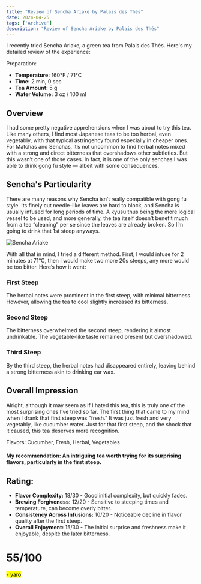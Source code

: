 ```yaml
---
title: "Review of Sencha Ariake by Palais des Thés"
date: 2024-04-25
tags: ['Archive']
description: "Review of Sencha Ariake by Palais des Thés"
---
```


I recently tried Sencha Ariake, a green tea from Palais des Thés. Here's my detailed review of the experience:

Preparation:

- **Temperature:** 160°F / 71°C
- **Time:** 2 min, 0 sec
- **Tea Amount:** 5 g
- **Water Volume:** 3 oz / 100 ml

## Overview

I had some pretty negative apprehensions when I was about to try this tea. Like many others, I find most Japanese teas to be too herbal, even vegetably, with that typical astringency found especially in cheaper ones. For Matchas and Senchas, it’s not uncommon to find herbal notes mixed with a strong and direct bitterness that overshadows other subtleties. But this wasn’t one of those cases. In fact, it is one of the only senchas I was able to drink gong fu style — albeit with some consequences.

## Sencha's Particularity

There are many reasons why Sencha isn’t really compatible with gong fu style. Its finely cut needle-like leaves are hard to block, and Sencha is usually infused for long periods of time. A kyusu thus being the more logical vessel to be used, and more generally, the tea itself doesn’t benefit much from a tea “cleaning” per se since the leaves are already broken. So I’m going to drink that 1st steep anyways.

![Sencha Ariake](https://www.palaisdesthes.com/media/catalog/product/cache/50708da259540eeb20337bcdb367a3c9/3/0/302-35746-ptx0icd86w.jpg)

With all that in mind, I tried a different method. First, I would infuse for 2 minutes at 71°C, then I would make two more 20s steeps, any more would be too bitter. Here’s how it went:

### First Steep

The herbal notes were prominent in the first steep, with minimal bitterness. However, allowing the tea to cool slightly increased its bitterness.

### Second Steep

The bitterness overwhelmed the second steep, rendering it almost undrinkable. The vegetable-like taste remained present but overshadowed.

### Third Steep

By the third steep, the herbal notes had disappeared entirely, leaving behind a strong bitterness akin to drinking ear wax.

## Overall Impression

Alright, although it may seem as if I hated this tea, this is truly one of the most surprising ones I’ve tried so far. The first thing that came to my mind when I drank that first steep was “fresh.” It was just fresh and very vegetably, like cucumber water. Just for that first steep, and the shock that it caused, this tea deserves more recognition.

Flavors: Cucumber, Fresh, Herbal, Vegetables

#### My recommendation: An intriguing tea worth trying for its surprising flavors, particularly in the first steep.

## Rating:

- **Flavor Complexity:** 18/30 - Good initial complexity, but quickly fades.
- **Brewing Forgiveness:** 12/20 - Sensitive to steeping times and temperature, can become overly bitter.
- **Consistency Across Infusions:** 10/20 - Noticeable decline in flavor quality after the first steep.
- **Overall Enjoyment:** 15/30 - The initial surprise and freshness make it enjoyable, despite the later bitterness.

# 55/100

<mark>- yaro</mark>
